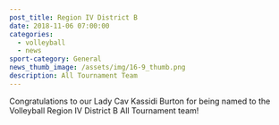 ```yaml
---
post_title: Region IV District B
date: 2018-11-06 07:00:00
categories:
  - volleyball
  - news
sport-category: General
news_thumb_image: /assets/img/16-9_thumb.png
description: All Tournament Team
---
```


Congratulations to our Lady Cav Kassidi Burton for being named to the Volleyball Region IV District B All Tournament team!